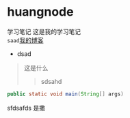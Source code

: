 # huangnode
学习笔记
这是我的学习笔记<br>
`saad`[我的博客](http://blog.csdn.net/guodongxiaren "悬停显示")  <br>
* dsad <br>
>这是什么 <br>
>> sdsahd 
```Java
public static void main(String[] args)
``` 
  sfdsafds
 是撒

